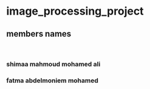 # image_processing_project

<h2>members names</h2>
</br>
<h3>shimaa mahmoud mohamed ali</h3>
<h3>fatma abdelmoniem mohamed</h3>
